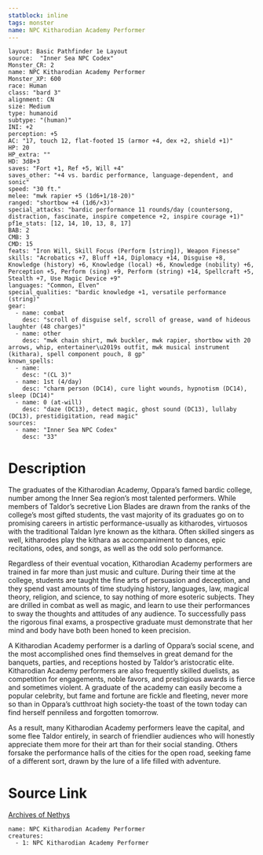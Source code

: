 ```yaml
---
statblock: inline
tags: monster
name: NPC Kitharodian Academy Performer
---
```

```statblock
layout: Basic Pathfinder 1e Layout
source:  "Inner Sea NPC Codex"
Monster_CR: 2
name: NPC Kitharodian Academy Performer
Monster_XP: 600
race: Human
class: "bard 3"
alignment: CN
size: Medium
type: humanoid
subtype: "(human)"
INI: +2
perception: +5
AC: "17, touch 12, flat-footed 15 (armor +4, dex +2, shield +1)"
HP: 20
HP_extra: ""
HD: 3d8+3
saves: "Fort +1, Ref +5, Will +4"
saves_other: "+4 vs. bardic performance, language-dependent, and sonic"
speed: "30 ft."
melee: "mwk rapier +5 (1d6+1/18-20)"
ranged: "shortbow +4 (1d6/×3)"
special_attacks: "bardic performance 11 rounds/day (countersong, distraction, fascinate, inspire competence +2, inspire courage +1)"
pf1e_stats: [12, 14, 10, 13, 8, 17]
BAB: 2
CMB: 3
CMD: 15
feats: "Iron Will, Skill Focus (Perform [string]), Weapon Finesse"
skills: "Acrobatics +7, Bluff +14, Diplomacy +14, Disguise +8, Knowledge (history) +6, Knowledge (local) +6, Knowledge (nobility) +6, Perception +5, Perform (sing) +9, Perform (string) +14, Spellcraft +5, Stealth +7, Use Magic Device +9"
languages: "Common, Elven"
special_qualities: "bardic knowledge +1, versatile performance (string)"
gear:
  - name: combat
    desc: "scroll of disguise self, scroll of grease, wand of hideous laughter (48 charges)"
  - name: other
    desc: "mwk chain shirt, mwk buckler, mwk rapier, shortbow with 20 arrows, whip, entertainer\u2019s outfit, mwk musical instrument (kithara), spell component pouch, 8 gp"
known_spells:
  - name:
    desc: "(CL 3)"
  - name: 1st (4/day)
    desc: "charm person (DC14), cure light wounds, hypnotism (DC14), sleep (DC14)"
  - name: 0 (at-will)
    desc: "daze (DC13), detect magic, ghost sound (DC13), lullaby (DC13), prestidigitation, read magic"
sources:
  - name: "Inner Sea NPC Codex"
    desc: "33"
```
# Description
The graduates of the Kitharodian Academy, Oppara’s famed bardic college, number among the Inner Sea region’s most talented performers. While members of Taldor’s secretive Lion Blades are drawn from the ranks of the college’s most gifted students, the vast majority of its graduates go on to promising careers in artistic performance-usually as kitharodes, virtuosos with the traditional Taldan lyre known as the kithara. Often skilled singers as well, kitharodes play the kithara as accompaniment to dances, epic recitations, odes, and songs, as well as the odd solo performance.

Regardless of their eventual vocation, Kitharodian Academy performers are trained in far more than just music and culture. During their time at the college, students are taught the fine arts of persuasion and deception, and they spend vast amounts of time studying history, languages, law, magical theory, religion, and science, to say nothing of more esoteric subjects. They are drilled in combat as well as magic, and learn to use their performances to sway the thoughts and attitudes of any audience. To successfully pass the rigorous final exams, a prospective graduate must demonstrate that her mind and body have both been honed to keen precision.

A Kitharodian Academy performer is a darling of Oppara’s social scene, and the most accomplished ones find themselves in great demand for the banquets, parties, and receptions hosted by Taldor’s aristocratic elite. Kitharodian Academy performers are also frequently skilled duelists, as competition for engagements, noble favors, and prestigious awards is fierce and sometimes violent. A graduate of the academy can easily become a popular celebrity, but fame and fortune are fickle and fleeting, never more so than in Oppara’s cutthroat high society-the toast of the town today can find herself penniless and forgotten tomorrow.

As a result, many Kitharodian Academy performers leave the capital, and some flee Taldor entirely, in search of friendlier audiences who will honestly appreciate them more for their art than for their social standing. Others forsake the performance halls of the cities for the open road, seeking fame of a different sort, drawn by the lure of a life filled with adventure.
# Source Link
[Archives of Nethys](https://aonprd.com/NPCDisplay.aspx?ItemName=Kitharodian%20Academy%20Performer)
```encounter-table
name: NPC Kitharodian Academy Performer
creatures:
  - 1: NPC Kitharodian Academy Performer
```
